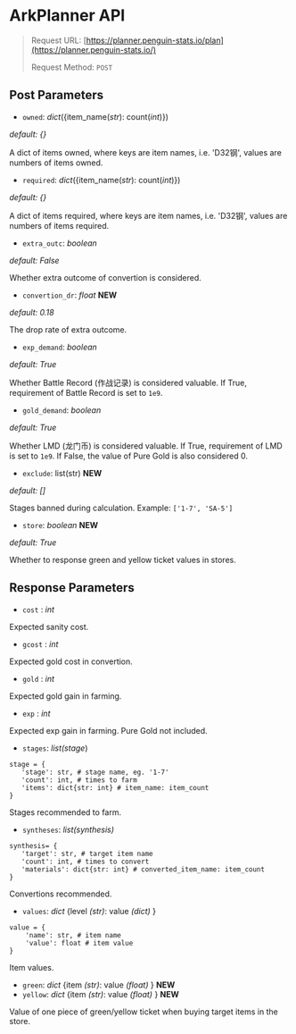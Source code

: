 # ArkPlanner API

> Request URL: [https://planner.penguin-stats.io/plan](https://planner.penguin-stats.io/)
>
> Request Method: ```POST```

## Post Parameters

- ```owned```: *dict*({item_name(*str*): count(*int*)})

*default: {}*

A dict of items owned, where keys are item names, i.e. 'D32钢', values are numbers of items owned.
-  ```required```: *dict*({item_name(*str*): count(*int*)}) 

*default: {}*

A dict of items required, where keys are item names, i.e. 'D32钢', values are numbers of items required.
- ```extra_outc```: *boolean*

*default: False*

Whether extra outcome of convertion is considered.
- ```convertion_dr```: *float* **NEW**

*default: 0.18*

The drop rate of extra outcome.
- ```exp_demand```: *boolean*

*default: True*

Whether Battle Record (作战记录) is considered valuable. If True, requirement of Battle Record is set to ```1e9```.
- ```gold_demand```: *boolean*

*default: True*

Whether LMD (龙门币) is considered valuable. If True, requirement of LMD is set to ```1e9```. If False, the value of Pure Gold is also considered 0.
- ```exclude```: list(str)  **NEW**

 *default: []*
 
Stages banned during calculation. Example: ```['1-7', 'SA-5']```
- ```store```: *boolean*  **NEW**

*default: True*

Whether to response green and yellow ticket values in stores.
## Response Parameters
- ```cost``` : *int*

Expected sanity cost. 
- ```gcost``` : *int*

Expected gold cost in convertion.
- ```gold``` : *int*

Expected gold gain in farming.
- ```exp``` : *int*

Expected exp gain in farming. Pure Gold not included.
- ```stages```: *list(stage*)

 ```
stage = {
	'stage': str, # stage name, eg. '1-7'
	'count': int, # times to farm
	'items': dict{str: int} # item_name: item_count
} 
 ```
 
Stages recommended to farm.
- ```syntheses```: *list(synthesis)*

 ```
synthesis= {
	'target': str, # target item name
	'count': int, # times to convert
	'materials': dict{str: int} # converted_item_name: item_count
} 
```

Convertions recommended.
- ```values```: *dict* {level *(str)*: value *(dict)* }

```
value = {
	'name': str, # item name
	'value': float # item value
}
```

Item values.
- ```green```: *dict* {item *(str)*: value *(float)* }  **NEW**
- ```yellow```: *dict* {item *(str)*: value *(float)* }  **NEW**

Value of one piece of green/yellow ticket when buying target items in the store.

